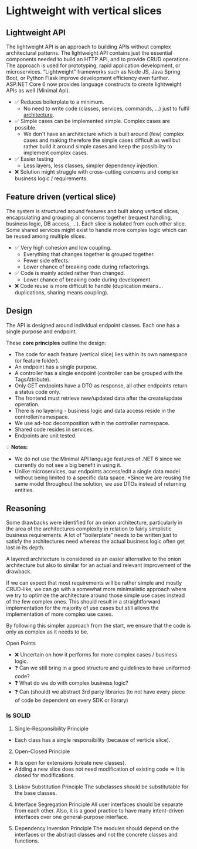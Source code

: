 # Lightweight with vertical slices

## Lightweight API
The lightweight API is an approach to building APIs without complex architectural patterns. The lightweight API contains just the essential components needed to build an HTTP API, and to provide CRUD operations. The approach is used for prototyping, rapid application development, or microservices. “Lightweight” frameworks such as Node JS, Java Spring Boot, or Python Flask improve development efficiency even further. ASP.NET Core 6 now provides language constructs to create lightweight APIs as well (Minimal Api).

* ✅ Reduces boilerplate to a minimum.
    * No need to write code (classes, services, commands, ...) just to fulfil [architecture](architecture.md).
* ✅ Simple cases can be implemented simple. Complex cases are possible.
    * We don't have an architecture which is built around (few) complex cases and making therefore the simple cases difficult as well but rather build it around simple cases and keep the possibility to implement complex cases.
* ✅ Easier testing 
    * Less layers, less classes, simpler dependency injection.
* ❌ Solution might struggle with cross-cutting concerns and complex business logic / requirements.

## Feature driven (vertical slice)
The system is structured around features and built along vertical slices, encapsulating and grouping all concerns together (request handling, business logic, DB access, ...). Each slice is isolated from each other slice. Some shared services might exist to handle more complex logic which can be reused among multiple slices.

* ✅ Very high cohesion and low coupling.
    * Everything that changes together is grouped together.
    * Fewer side effects.
    * Lower chance of breaking code during refactorings.
* ✅ Code is mainly added rather than changed.
    * Lower chance of breaking code during development.
* ❌ Code reuse is more difficult to handle (duplication means… duplications, sharing means coupling).

## Design
The API is designed around individual endpoint classes. Each one has a single purpose and endpoint.

These __core principles__ outline the design:
* The code for each feature (vertical slice) lies within its own namespace (or feature folder).
* An endpoint has a single purpose.
* A controller has a single endpoint (controller can be grouped with the TagsAttribute).
* Only GET endpoints have a DTO as response, all other endpoints return a status code only.
* The frontend must retrieve new/updated data after the create/update operation.
* There is no layering - business logic and data access reside in the controller/namespace.
* We use ad-hoc decomposition within the controller namespace.
* Shared code resides in services.
* Endpoints are unit tested.

💡 __Notes:__

* We do not use the Minimal API language features of .NET 6 since we currently do not see a big benefit in using it.
* Unlike microservices, our endpoints access/edit a single data model without being limited to a specific data space.
 *Since we are reusing the same model throughout the solution, we use DTOs instead of returning entities.

## Reasoning
Some drawbacks were identified for an onion architecture, particularly in the area of the architectures complexity in relation to fairly simplistic business requirements. A lot of “boilerplate” needs to be written just to satisfy the architectures need whereas the actual business logic often get lost in its depth.

A layered architecture is considered as an easier alternative to the onion architecture but also to similar for an actual and relevant improvement of the drawback.

If we can expect that most requirements will be rather simple and mostly CRUD-like, we can go with a somewhat more minimalistic approach where we try to optimize the architecture around those simple use cases instead of the few complex ones. This should result in a straightforward implementation for the majority of use cases but still allows the implementation of more complex use cases.  

By following this simpler approach from the start, we ensure that the code is only as complex as it needs to be.

Open Points
* ❌ Uncertain on how it performs for more complex cases / business logic.
* ❓ Can we still bring in a good structure and guidelines to have uniformed code?
* ❓ What do we do with complex business logic?
* ❓ Can (should) we abstract 3rd party libraries (to not have every piece of code be dependent on every SDK or library)


### Is SOLID
1. Single-Responsibility Principle
* Each class has a single responsibility (because of verticle slice).

2. Open-Closed Principle
* It is open for extensions (create new classes).
* Adding a new slice does not need modification of existing code => It is closed for modifications.

3. Liskov Substitution Principle
The subclasses should be substitutable for the base classes.

4. Interface Segregation Principle
All user interfaces should be separate from each other. Also, it is a good practice to have many intent-driven interfaces over one general-purpose interface.

5. Dependency Inversion Principle
The modules should depend on the interfaces or the abstract classes and not the concrete classes and functions.
